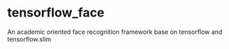# tensorflow_face
An academic oriented face recognition framework base on tensorflow and tensorflow.slim
